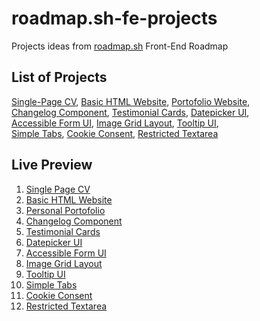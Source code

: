 # roadmap.sh-fe-projects
Projects ideas from [roadmap.sh](https://roadmap.sh/) Front-End Roadmap
## List of Projects
[Single-Page CV](https://roadmap.sh/projects/single-page-cv), [Basic HTML Website](https://roadmap.sh/projects/basic-html-website), [Portofolio Website](https://roadmap.sh/projects/portfolio-website), \
[Changelog Component](https://roadmap.sh/projects/changelog-component), [Testimonial Cards](https://roadmap.sh/projects/testimonial-cards), [Datepicker UI](https://roadmap.sh/projects/datepicker-ui), \
[Accessible Form UI](https://roadmap.sh/projects/accessible-form-ui), [Image Grid Layout](https://roadmap.sh/projects/image-grid), [Tooltip UI](https://roadmap.sh/projects/tooltip-ui), \
[Simple Tabs](https://roadmap.sh/projects/simple-tabs), [Cookie Consent](https://roadmap.sh/projects/cookie-consent), [Restricted Textarea](https://roadmap.sh/projects/restricted-textarea)
## Live Preview
1. [Single Page CV](https://reyfaldy.github.io/roadmap.sh-fe-projects/01-Single%20Page%20CV/)
2. [Basic HTML Website](https://reyfaldy.github.io/roadmap.sh-fe-projects/02-Basic%20HTML%20Website/)
3. [Personal Portofolio](https://reyfaldy.github.io/roadmap.sh-fe-projects/03-Personal%20Portofolio/)
4. [Changelog Component](https://reyfaldy.github.io/roadmap.sh-fe-projects/04-Changelog%20Component/)
5. [Testimonial Cards](https://reyfaldy.github.io/roadmap.sh-fe-projects/05-Testimonial%20Cards/)
6. [Datepicker UI](https://reyfaldy.github.io/roadmap.sh-fe-projects/06-Datepicker%20UI/)
7. [Accessible Form UI](https://reyfaldy.github.io/roadmap.sh-fe-projects/07-Accessible%20Form%20UI/)
8. [Image Grid Layout](https://reyfaldy.github.io/roadmap.sh-fe-projects/08-Image%20Grid%20Layout/)
9. [Tooltip UI](https://reyfaldy.github.io/roadmap.sh-fe-projects/09-Tooltip%20UI/)
10. [Simple Tabs](https://reyfaldy.github.io/roadmap.sh-fe-projects/10-Simple%20Tabs/)
11. [Cookie Consent](https://reyfaldy.github.io/roadmap.sh-fe-projects/11-Cookie%20Consent/)
12. [Restricted Textarea](https://reyfaldy.github.io/roadmap.sh-fe-projects/12-Restricted%20Textarea/)
